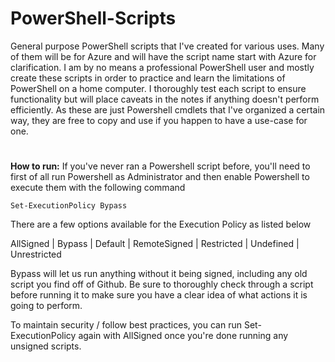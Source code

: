 # PowerShell-Scripts
General purpose PowerShell scripts that I've created for various uses. Many of them will be for Azure and will have the script name start with Azure for clarification. I am by no means a professional PowerShell user and mostly create these scripts in order to practice and learn the limitations of PowerShell on a home computer. I thoroughly test each script to ensure functionality but will place caveats in the notes if anything doesn't perform efficiently.
As these are just Powershell cmdlets that I've organized a certain way, they are free to copy and use if you happen to have a use-case for one.
#
<b>How to run:</b>
If you've never ran a Powershell script before, you'll need to first of all run Powershell as Administrator and then enable Powershell to execute them with the following command
```
Set-ExecutionPolicy Bypass
```
There are a few options available for the Execution Policy as listed below

AllSigned |
Bypass |
Default |
RemoteSigned |
Restricted |
Undefined |
Unrestricted

Bypass will let us run anything without it being signed, including any old script you find off of Github. Be sure to thoroughly check through a script before running it to make sure you have a clear idea of what actions it is going to perform.

To maintain security / follow best practices, you can run Set-ExecutionPolicy again with AllSigned once you're done running any unsigned scripts.
